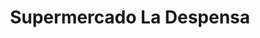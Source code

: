 ---
title: "Supermercado La Despensa"
url: /colcapirhua/supermercado-la-despensa/
shop: Supermarkt
---